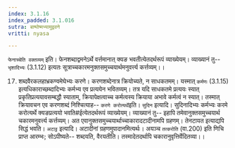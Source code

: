 ```yaml
---
index: 3.1.16
index_padded: 3.1.016
sutra: बाष्पोष्मभ्यामुद्ववने
vritti: nyasa

---
```

`फेनाच्चेति वक्तव्यम्` इति। फेनशब्दाद्वमनेऽर्थे वर्त्तमानात् क्यङ भवतीत्येतदर्थरूपं व्याख्येयम्। व्याख्यानं तु-- `भृशादिभ्यः` (3.1.12) इत्यतः सूत्राच्चकारमनुक्तसमुच्चयार्थमनुवर्त्त्य कर्त्तव्यम्।।

17. शब्दवैरकलहाभ्रकण्वमेघेभ्यः करणे।
करणशब्देनात्र क्रियोच्यते, न साधकतमम्। यस्मात् `कर्मणः` (3.1.15) इत्यधिकाराच्छब्दादिभ्यः कर्मभ्य एव प्रत्ययेन भवितव्यम्। तत्र यदि साधकतमे प्रत्ययः स्यात् प्रकृतिप्रत्ययावसम्बद्धौ स्याताम्, क्रियापेक्षत्वाच्च कर्मत्वस्य क्रियाया अभावे कर्मत्वं न स्यात्। तस्मात् क्रियावचन एव करणशब्दं निश्चित्याह-- `करणे करोत्यर्थे`इति।
`सुदिन` इत्यादि। सुदिनादिभ्यः कर्मभ्यः करमे करोत्यर्थे क्यङप्रत्ययो भवति#ईत्येतदर्थरूपं व्याख्येयम्। व्याख्यानं तु-- इहापि तमेवानुक्तसमुच्चयार्थ चकारमनुवर्त्त्य कर्त्तव्यम्। अत एवानुक्तसमुच्चयार्थाच्चाकारादटादीनामपि ग्रहणम्। तेनटायत इत्याद्यपि सिद्धं भवति।
`अटाट्ट` इत्यादि। अटादीनां ग्रहणमुपादानमित्यर्थः। अयञ्च `तत्करोति` (वा.200) इति णिचि प्राप्त आरम्भः; सोऽपीष्यते-- शब्दयति, वैरयतीति। तस्मादेतदर्थापि चकारानुवृत्तिर्वेदितव्या।।